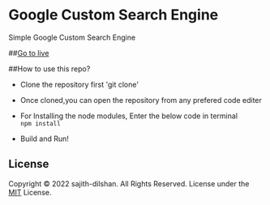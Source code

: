 # Google Custom Search Engine


Simple Google Custom Search Engine


##[Go to live](https://sajith-dilshan.github.io/Google-Custom-Search-Engine/)



##How to use this repo?

* Clone the repository first 'git clone'

* Once cloned,you can open the repository from any prefered code editer

 * For Installing the node modules, Enter the below code in terminal <br>
  <code>npm install </code>

* Build and Run!




## License
Copyright © 2022 sajith-dilshan. All Rights Reserved.
License under the [MIT](License.txt) License.